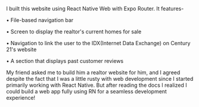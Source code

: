 I built this website using React Native Web with Expo Router. It features-

• File-based navigation bar 

• Screen to display the realtor's current homes for sale 

• Navigation to link the user to the IDX(Internet Data Exchange) on Century 21's website

• A section that displays past customer reviews

My friend asked me to build him a realtor website for him, and I agreed despite the fact that I was a little rusty with web development since I started primarily working with React Native. But after reading the docs I realized I could build a web app fully using RN for a seamless development experience! 
